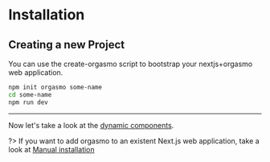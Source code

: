 # Installation

## Creating a new Project

You can use the create-orgasmo script to bootstrap your nextjs+orgasmo web application.

```bash
npm init orgasmo some-name
cd some-name
npm run dev
```

---

Now let's take a look at the [dynamic components](GettingStarted/DynamicComponents.md).

?> If you want to add orgasmo to an existent Next.js web application, take a look at [Manual installation](Advanced/ManualInstallation.md)